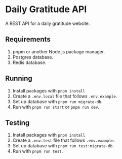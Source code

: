 # Daily Gratitude API

A REST API for a daily gratitude website.

## Requirements

1. pnpm or another Node.js package manager.
2. Postgres database.
3. Redis database.

## Running

1. Install packages with `pnpm install`
2. Create a `.env.local` file that follows `.env.example`.
3. Set up database with `pnpm run migrate-db`.
4. Run with `pnpm run start` or `pnpm run dev`.

## Testing

1. Install packages with `pnpm install`
2. Create a `.env.test` file that follows `.env.example`.
3. Set up database with `pnpm run test:migrate-db`.
4. Run with `pnpm run test`.

